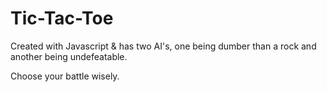 # Tic-Tac-Toe

Created with Javascript & has two AI's, one being dumber
than a rock and another being undefeatable.

Choose your battle wisely.
